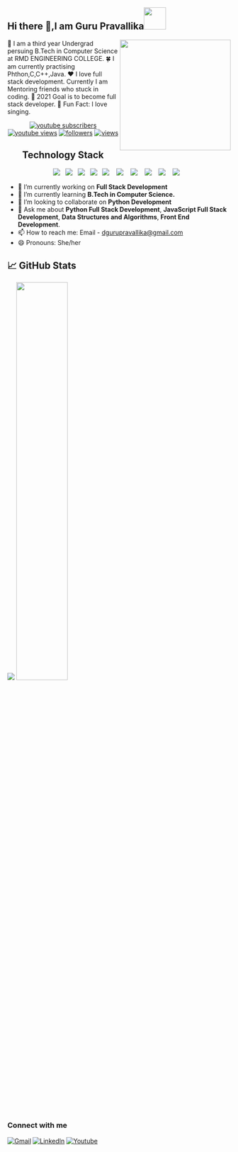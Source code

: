  <h2>Hi there 👋,I am Guru Pravallika<img src="https://media.giphy.com/media/ujrj9aoOdNvXO/giphy.gif" width="50"></h2>
 <img align='right' src="https://media.giphy.com/media/BferOKonYOspm28AiB/giphy.gif" width="250"> 
🏫 I am a third year Undergrad persuing B.Tech in Computer Science at RMD ENGINEERING COLLEGE.
🍀 I am currently practising Phthon,C,C++,Java.
❤ I love full stack development. Currently I am Mentoring friends who stuck in coding.
🎯 2021 Goal is to become full stack developer.
🎈 Fun Fact: I love singing.
<br>

<p align="center">
  <a href="https://youtube.com/channel/UCBuD2bKZTa-y1icGyVizXnQ?sub_confirmation=1">
    <img alt="youtube subscribers" title="Subscribe to my YouTube channel" src="https://custom-icon-badges.herokuapp.com/youtube/channel/subscribers/UCipSxT7a3rn81vGLw9lqRkg?color=%23E05D44&label=SUBSCRIBE&logo=video&logoColor=white&style=for-the-badge&labelColor=CE4630"/></a> 
  <a href="https://youtube.com/channel/UCBuD2bKZTa-y1icGyVizXnQ">
    <img alt="youtube views" title="YouTube views" src="https://custom-icon-badges.herokuapp.com/youtube/channel/views/UCipSxT7a3rn81vGLw9lqRkg?color=%23E1AD0E&logo=video&logoColor=white&style=for-the-badge&labelColor=C79600"/></a> 
  <a href="https://youtube.com/channel/UCBuD2bKZTa-y1icGyVizXnQ">
    <img alt="followers" title="Follow me on Github" src="https://custom-icon-badges.herokuapp.com/github/followers/Pravalli21?color=236ad3&labelColor=1155ba&style=for-the-badge&logo=person-add&label=Follow&logoColor=white"/></a>
  <a href="https://github.com/DenverCoder1/Simple-View-Counter">
    <img alt="views" title="GitHub profile views" src="https://freshidea.com/jonah/app/DenverCoder1-profile-views"/></a>
</p>


<h2 align="center">Technology Stack</h2>
<p align="center">
  <img src="https://img.shields.io/badge/python%20-%231572B6.svg?&style=for-the-badge&logo=python&logoColor=yellow" />&nbsp;&nbsp;
  <img src="https://img.shields.io/badge/C%20-%231572B6.svg?&style=for-the-badge&logo=C&logoColor=white" />&nbsp;&nbsp; 
  <img src="https://img.shields.io/badge/C++%20-%231572B6.svg?&style=for-the-badge&logo=C++&logoColor=white" />&nbsp;&nbsp;
  <img src="https://img.shields.io/badge/Java%20-%231572B6.svg?&style=for-the-badge&logo=Java&logoColor=white" />&nbsp;&nbsp;
   <img src="https://img.shields.io/badge/Html%20-%2300D9FF.svg?&style=for-the-badge&logo=html&logoColor=white" />&nbsp;&nbsp;&nbsp;
  <img src="https://img.shields.io/badge/Css%20-%2300D9FF.svg?&style=for-the-badge&logo=css&logoColor=white" />&nbsp;&nbsp;&nbsp;
  <img src="https://img.shields.io/badge/Javascript%20-%2300D9FF.svg?&style=for-the-badge&logo=javascript&logoColor=orange" />&nbsp;&nbsp;&nbsp;
  <img src="https://img.shields.io/badge/Php%20-%2343853D.svg?&style=for-the-badge&logo=php&logoColor=white" />&nbsp;&nbsp;&nbsp;
  <img src="https://img.shields.io/badge/Mysql%20-%2343853D.svg?&style=for-the-badge&logo=mysql&logoColor=white" />&nbsp;&nbsp;&nbsp;
  <img src="https://img.shields.io/badge/React%20-%2343853D.svg?&style=for-the-badge&logo=react&logoColor=white" />&nbsp;&nbsp;&nbsp;
  
</p>


- 🔭 I’m currently working on **Full Stack Development**
- 🌱 I’m currently learning **B.Tech in Computer Science.**
- 👯 I’m looking to collaborate on **Python Development**
- 💬 Ask me about **Python Full Stack Development**, **JavaScript Full Stack Development**, **Data Structures and Algorithms**, **Front End Development**.
- 📫 How to reach me: Email - dgurupravallika@gmail.com 
- 😄 Pronouns: She/her

## &#x1f4c8; GitHub Stats
![](https://komarev.com/ghpvc/?username=Pravalli21)
<img  src="https://github-readme-stats.vercel.app/api?username=Pravalli21&show_icons=true&hide_border=true&theme=highcontrast" width="48%" >

### Connect with me
<a href="mailto:dgurupravallika@gmail.com"><img alt="Gmail" src="https://img.shields.io/badge/Gmail-D14836?style=for-the-badge&logo=gmail&logoColor=white" /></a>
<a href="https://linkedin.com/in/gurupravallikaofficial"><img alt="LinkedIn" src="https://img.shields.io/badge/linkedin%20-%230077B5.svg?&style=for-the-badge&logo=linkedin&logoColor=white"/></a>
<a href="https://youtube.com/channel/UCBuD2bKZTa-y1icGyVizXnQ"><img alt="Youtube" src="https://img.shields.io/badge/Youtube-D14836?style=for-the-badge&logo=gmail&logoColor=white" /></a>


                                               
